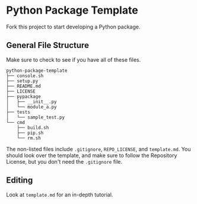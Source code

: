 # Python Package Template
Fork this project to start developing a Python package.

## General File Structure
Make sure to check to see if you have all of these files.

```
python-package-template
├── console.sh
├── setup.py
├── README.md
├── LICENSE
├── pypackage
│   ├── __init__.py
│   └── module_a.py
├── tests
│   └── sample_test.py
└── cmd
    ├── build.sh
    ├── pip.sh
    └── rm.sh
```

The non-listed files include `.gitignore`, `REPO_LICENSE`, and `template.md`. You should look over the template, and make sure to follow the Repository License, but you don't need the `.gitignore` file.

## Editing
Look at `template.md` for an in-depth tutorial.
